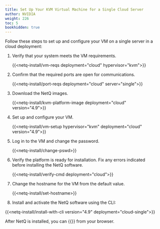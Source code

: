 ```yaml
---
title: Set Up Your KVM Virtual Machine for a Single Cloud Server
author: NVIDIA
weight: 226
toc: 5
bookhidden: true
---
```

Follow these steps to set up and configure your VM on a single server in a cloud deployment:

1. Verify that your system meets the VM requirements.

    {{<netq-install/vm-reqs deployment="cloud" hypervisor="kvm">}}

2. Confirm that the required ports are open for communications. 

    {{<netq-install/port-reqs deployment="cloud" server="single">}}

3. Download the NetQ images.

    {{<netq-install/kvm-platform-image deployment="cloud" version="4.9">}}

4. Set up and configure your VM.

    {{<netq-install/vm-setup hypervisor="kvm" deployment="cloud" version="4.9">}}

5. Log in to the VM and change the password.

    {{<netq-install/change-pswd>}}

6. Verify the platform is ready for installation. Fix any errors indicated before installing the NetQ software.

    {{<netq-install/verify-cmd deployment="cloud">}}

7. Change the hostname for the VM from the default value.

    {{<netq-install/set-hostname>}}

8. Install and activate the NetQ software using the CLI:

{{<netq-install/install-with-cli version="4.9" deployment="cloud-single">}}

After NetQ is installed, you can {{<link title="Access the NetQ UI" text="log in to NetQ">}} from your browser.